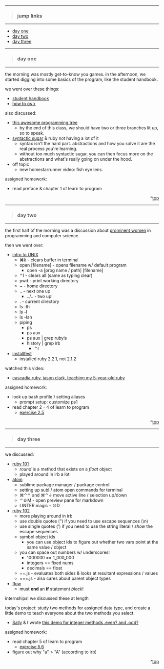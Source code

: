 - - -
> ### jump links ###
- - -

* [day one](#day-one)
* [day two](#day-two)
* [day three](#day-three)

<!--
* [day four](#day-four)
* [day five](#day-five) -->

- - -
> ### day one ###
- - -

the morning was mostly get-to-know you games. in the afternoon, we started
digging into some basics of the program, like the student handbook.

we went over these things:
* [student handbook][sh]
* [how to os x][osx]

[sh]: https://github.com/Ada-Developers-Academy/daily-curriculum/blob/master/Student%20Handbook.pdf
[osx]: https://github.com/Ada-Developers-Academy/daily-curriculum/blob/master/topic_resources/how-to-os-x.md

also discussed:
* [this awesome programming tree][tree]
   * by the end of this class, we should have two or three branches lit up, so
     to speak.
* [syntactic sugar][ss] & ruby not having a lot of it
   * syntax isn't the hard part. abstractions and how you solve it are the real
     process you're learning.
   * without too much syntactic sugar, you can then focus more on the
     abstractions and what's really going on under the hood.
* off topic
   * new homestarrunner video: fish eye lens.

[tree]: http://postimg.org/image/b3ob6w8oh
[ss]: http://en.wikipedia.org/wiki/Syntactic_sugar

assigned homework:
* read preface & chapter 1 of learn to program

<div align="right">^<a href="#jump-links">top</a></div>


- - -
> ### day two ###
- - -

the first half of the morning was a discussion about [prominent women][pw]
in programming and computer science.

[pw]: https://github.com/Ada-Developers-Academy/daily-curriculum/blob/master/topic_resources/empowered_women.md

then we went over:
* [intro to UNIX][unix]
   * ⌘k - clears buffer in terminal
   * open [filename] - opens filename w/ default program
      * open -a [prog name / path] [filename]
   * ⌃l - clears all (same as typing clear)
   * pwd - print working directory
   * ~ - home directory
   * .. - next one up
      * ../.. - two up!
   * . - current directory
   * ls -lh
   * ls -l
   * ls -lah
   * piping
      * ps
      * ps aux
      * ps aux | grep rubyls
      * history | grep irb
         * ⌃r
* [installfest][if]
   * installed ruby 2.2.1, not 2.1.2

watched this video:
   * [cascadia ruby, jason clark, teaching my 5-year-old ruby][crjc]

[unix]: https://github.com/Ada-Developers-Academy/daily-curriculum/blob/master/topic_resources/nix.md

[if]: https://github.com/Ada-Developers-Academy/daily-curriculum/blob/master/topic_resources/installfest.md

[crjc]: http://confreaks.tv/videos/cascadiaruby2014-programming-in-the-small-teaching-my-5-year-old-ruby

assigned homework:
* look up bash profile / setting aliases
   * prompt setup: customize ps1
* read chapter 2 - 4 of learn to program
   * [exercise 2.5][2.5]

[2.5]: https://github.com/drvonnjerryxlii/ada/blob/master/learn-to-program/ex2.5.rb

<div align="right">^<a href="#jump-links">top</a></div>


- - -
> ### day three ###
- - -

we discussed:
* [ruby 101][r101]
   * _round_ is a method that exists on a _float_ object
   * played around in irb a lot
* [atom][atom]
   * sublime package manager / package control
   * setting up subl / atom open commands for terminal
   * ⌘⌃↑ and ⌘⌃↓ move active line / selection up/down
   * ⌃⇧M - open preview pane for markdown
   * LINTER magic - ⌘D
* [ruby 102][r102]
  * more playing around in irb
  * use double quotes (") if you need to use escape sequences (\n)
  * use single quotes (') if you need to use the string literal / _show_ the escape sequences
  * symbol object ids
     * you can use object ids to figure out whether two vars point at the same value / object
  * you can space out numbers w/ underscores!
     * 1000000 == 1_000_000
     * integers == fixed nums
     * decimals == float
   * ==.js - evaluates both sides & looks at resultant expressions / values
   * ===.js - also cares about parent object types
* [flow][flow]
   * must __end__ an __if__ statement _block_!

internships! we discussed these at length

today's project: study two methods for assigned data type, and create a little
demo to teach everyone about the two methods you select.
* [Sally][sally] & I wrote [this demo for integer methods .even? and .odd?][may6]

assigned homework:
* read chapter 5 of learn to program
   * [exercise 5.6][5.6]
* figure out why "a" > "A" (according to irb)

[r101]: https://github.com/Ada-Developers-Academy/daily-curriculum/blob/master/topic_resources/ruby-101.md

[atom]: https://github.com/Ada-Developers-Academy/daily-curriculum/blob/master/topic_resources/atom.md

[r102]: https://github.com/Ada-Developers-Academy/daily-curriculum/blob/master/topic_resources/ruby-102.md

[flow]: https://github.com/Ada-Developers-Academy/daily-curriculum/blob/master/topic_resources/flow-control.md

[5.6]: https://github.com/drvonnjerryxlii/ada/blob/master/learn-to-program/ex5.6.rb

[sally]: https://twitter.com/sallysuru

[may6]: https://github.com/drvonnjerryxlii/ada/blob/master/learn-to-program/d003-even-odd.rb

<div align="right">^<a href="#jump-links">top</a></div>

<!--
- - -
> ### day four ###
- - -


<div align="right">^<a href="#jump-links">top</a></div>


- - -
> ### day five ###
- - -


<div align="right">^<a href="#jump-links">top</a></div>
-->
